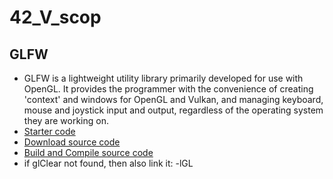 # 42_V_scop

## GLFW
- GLFW is a lightweight utility library primarily developed for use with OpenGL. It provides the programmer with the convenience of creating 'context' and windows for OpenGL and Vulkan, and managing keyboard, mouse and joystick input and output, regardless of the operating system they are working on.
- [Starter code](https://www.glfw.org/documentation.html)
- [Download source code](https://www.glfw.org/download.html)
- [Build and Compile source code](https://www.glfw.org/docs/latest/compile.html)
- if glClear not found, then also link it: -lGL
